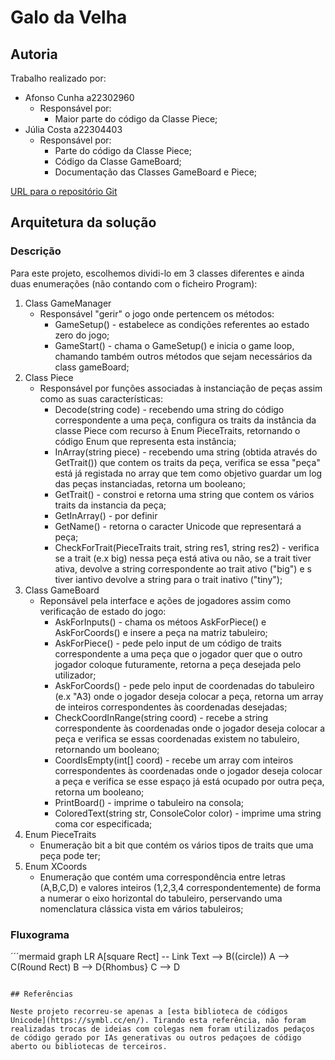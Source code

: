 # Galo da Velha

## Autoria

Trabalho realizado por:
- Afonso Cunha a22302960
  - Responsável por:
    - Maior parte do código da Classe Piece;
- Júlia Costa a22304403
  - Responsável por:
    - Parte do código da Classe Piece;
    - Código da Classe GameBoard;
    - Documentação das Classes GameBoard e Piece;

[URL para o repositório Git](https://github.com/Juhhxx/GaloDaVelha_LP1)

## Arquitetura da solução

### Descrição

Para este projeto, escolhemos dividi-lo em 3 classes diferentes e ainda duas enumerações (não contando com o ficheiro Program):

1. Class GameManager
   - Responsável "gerir" o jogo onde pertencem os métodos:
     - GameSetup() - estabelece as condições referentes ao estado zero do jogo;
     - GameStart() - chama o GameSetup() e inicia o game loop, chamando também outros métodos que sejam necessários da class gameBoard;
2. Class Piece
    - Responsável por funções associadas à instanciação de peças assim como as suas características:
      - Decode(string code) - recebendo uma string do código correspondente a uma peça, configura os traits da instância da classe Piece com recurso à Enum PieceTraits, retornando o código Enum que representa esta instância;
      - InArray(string piece) - recebendo uma string (obtida através do GetTrait()) que contem os traits da peça, verifica se essa "peça" está já registada no array que tem como objetivo guardar um log das peças instanciadas, retorna um booleano;
      - GetTrait() - constroi e retorna uma string que contem os vários traits da instancia da peça;
      - GetInArray() - por definir
      - GetName() - retorna o caracter Unicode que representará a peça;
      - CheckForTrait(PieceTraits trait, string res1, string res2) - verifica se a trait (e.x big) nessa peça está ativa ou não, se a trait tiver ativa, devolve a string correspondente ao trait ativo ("big") e s tiver iantivo devolve a string para o trait inativo ("tiny");
3. Class GameBoard
    - Reponsável pela interface e ações de jogadores assim como verificação de estado do jogo:
      - AskForInputs() - chama os métoos AskForPiece() e AskForCoords() e insere a peça na matriz tabuleiro;
      - AskForPiece() - pede pelo input de um código de traits correspondente a uma peça que o jogador quer que o outro jogador coloque futuramente, retorna a peça desejada pelo utilizador;
      - AskForCoords() - pede pelo input de coordenadas do tabuleiro (e.x "A3) onde o jogador deseja colocar a peça, retorna um array de inteiros correspondentes às coordenadas desejadas;
      - CheckCoordInRange(string coord) - recebe a string correspondente às coordenadas onde o jogador deseja colocar a peça e verifica se essas coordenadas existem no tabuleiro, retornando um booleano;
      - CoordIsEmpty(int[] coord) - recebe um array com inteiros correspondentes às coordenadas onde o jogador deseja colocar a peça e verifica se esse espaço já está ocupado por outra peça, retorna um booleano;
      - PrintBoard() - imprime o tabuleiro na consola;
      - ColoredText(string str, ConsoleColor color) - imprime uma string coma  cor especificada;
4. Enum PieceTraits
    - Enumeração bit a bit que contém os vários tipos de traits que uma peça pode ter;
5. Enum XCoords
    - Enumeração que contém uma correspondência entre letras (A,B,C,D) e valores inteiros (1,2,3,4 correspondentemente) de forma a numerar o eixo horizontal do tabuleiro, perservando uma nomenclatura clássica vista em vários tabuleiros;

### Fluxograma

´´´mermaid
    graph LR
    A[square Rect] -- Link Text --> B((circle))
    A --> C(Round Rect)
    B --> D{Rhombus}
    C --> D
```

## Referências

Neste projeto recorreu-se apenas a [esta biblioteca de códigos Unicode](https://symbl.cc/en/). Tirando esta referência, não foram realizadas trocas de ideias com colegas nem foram utilizados pedaços de código gerado por IAs generativas ou outros pedaçoes de código aberto ou bibliotecas de terceiros.